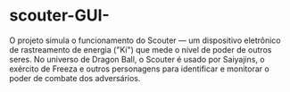 # scouter-GUI-
O projeto simula o funcionamento do Scouter — um dispositivo eletrônico de rastreamento de energia ("Ki") que mede o nível de poder de outros seres. No universo de Dragon Ball, o Scouter é usado por Saiyajins, o exército de Freeza e outros personagens para identificar e monitorar o poder de combate dos adversários.
